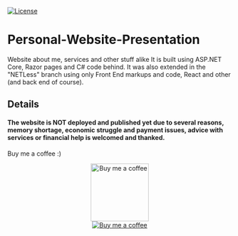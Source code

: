[![License](https://img.shields.io/badge/License-MPL%202.0%20License-magenta)](https://github.com/Pomidorka1234/DebunkInfo-WebSite-Presentation/blob/master/LICENSE)

# Personal-Website-Presentation
Website about me, services and other stuff alike It is built using ASP.NET Core, Razor pages and C# code behind. It was also extended in the "NETLess" branch using only Front End markups and code, React and other (and back end of course).

## Details
#### The website is NOT deployed and published yet due to several reasons, memory shortage, economic struggle and payment issues, advice with services or financial help is welcomed and thanked.

Buy me a coffee :)

<p align="center">
  <a href="https://www.buymeacoffee.com/JanSafronov">
    <img src="https://user-images.githubusercontent.com/72037282/119219722-9eda7880-baef-11eb-9842-138d67071fd8.png" title="Buy me a coffee"
      height="130">
  </a>
  <br>
  <a href="https://www.paypal.com/paypalme/jansafronov">
    <img src="https://user-images.githubusercontent.com/72037282/119220751-b7995d00-baf4-11eb-8d1d-930df878469e.png" title="Buy me a coffee">
  </a>
</p>
